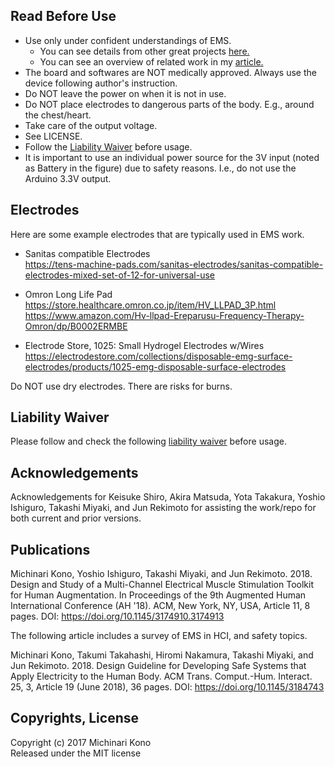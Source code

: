 ## Read Before Use- Use only under confident understandings of EMS.   - You can see details from other great projects [here.](https://github.com/PedroLopes/openEMSstim)    - You can see an overview of related work in my [article.](https://doi.org/10.1145/3184743)  - The board and softwares are NOT medically approved. Always use the device following author's instruction.- Do NOT leave the power on when it is not in use.  - Do NOT place electrodes to dangerous parts of the body. E.g., around the chest/heart.- Take care of the output voltage. - See LICENSE.- Follow the [Liability Waiver]((https://github.com/PedroLopes/openEMSstim/blob/master/documentation/liability_waiver.md)) before usage.  - It is important to use an individual power source for the 3V input (noted as Battery in the figure) due to safety reasons. I.e., do not use the Arduino 3.3V output.       ## Electrodes    Here are some example electrodes that are typically used in EMS work.    - Sanitas compatible Electrodes  <https://tens-machine-pads.com/sanitas-electrodes/sanitas-compatible-electrodes-mixed-set-of-12-for-universal-use>- Omron Long Life Pad  <https://store.healthcare.omron.co.jp/item/HV_LLPAD_3P.html>  <https://www.amazon.com/Hv-llpad-Ereparusu-Frequency-Therapy-Omron/dp/B0002ERMBE>- Electrode Store, 1025: Small Hydrogel Electrodes w/Wires  <https://electrodestore.com/collections/disposable-emg-surface-electrodes/products/1025-emg-disposable-surface-electrodes>    Do NOT use dry electrodes. There are risks for burns.    ## Liability WaiverPlease follow and check the following [liability waiver](https://github.com/PedroLopes/openEMSstim/blob/master/documentation/liability_waiver.md) before usage.    ## AcknowledgementsAcknowledgements for Keisuke Shiro, Akira Matsuda, Yota Takakura, Yoshio Ishiguro, Takashi Miyaki, and Jun Rekimoto for assisting the work/repo for both current and prior versions.  ## Publications    Michinari Kono, Yoshio Ishiguro, Takashi Miyaki, and Jun Rekimoto. 2018. Design and Study of a Multi-Channel Electrical Muscle Stimulation Toolkit for Human Augmentation. In Proceedings of the 9th Augmented Human International Conference (AH '18). ACM, New York, NY, USA, Article 11, 8 pages. DOI: https://doi.org/10.1145/3174910.3174913      The following article includes a survey of EMS in HCI, and safety topics.  Michinari Kono, Takumi Takahashi, Hiromi Nakamura, Takashi Miyaki, and Jun Rekimoto. 2018. Design Guideline for Developing Safe Systems that Apply Electricity to the Human Body. ACM Trans. Comput.-Hum. Interact. 25, 3, Article 19 (June 2018), 36 pages. DOI: https://doi.org/10.1145/3184743  ## Copyrights, License     Copyright (c) 2017 Michinari Kono  Released under the MIT license  